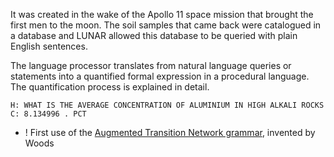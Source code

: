 It was created in the wake of the Apollo 11 space mission that brought the first men to the moon. The soil samples that came back were catalogued in a database and LUNAR allowed this database to be queried with plain English sentences.

The language processor translates from natural language queries or statements into a quantified formal expression in a procedural language. The quantification process is explained in detail.

~~~
H: WHAT IS THE AVERAGE CONCENTRATION OF ALUMINIUM IN HIGH ALKALI ROCKS
C: 8.134996 . PCT
~~~

+ ! First use of the [Augmented Transition Network grammar](https://en.wikipedia.org/wiki/Augmented_transition_network), invented by Woods
